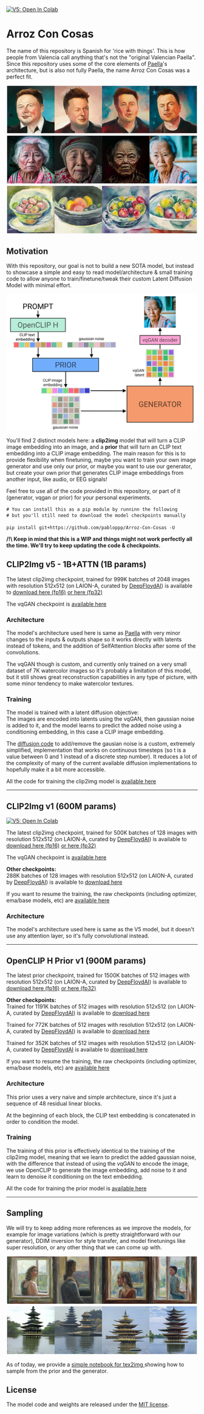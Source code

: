 [![V5: Open In Colab](https://colab.research.google.com/assets/colab-badge.svg)](https://colab.research.google.com/drive/10jyj6SKWzZqomWFkcUhHbJJnBPVZwFBD?usp=sharing)

# Arroz Con Cosas
The name of this repository is Spanish for 'rice with things'. This is how people from Valencia call anything that's not the "original Valencian Paella". 
Since this repository uses some of the core elements of [Paella](https://github.com/dome272/Paella/blob/main/modules.py)'s architecture, but is also not fully Paella, the name Arroz Con Cosas was a perfect fit.

![](figures/elon_300k_steps.png)
![](figures/old_lady_300k_steps.png)
![](figures/watercolor_bowl.png)

## Motivation
With this repository, our goal is not to build a new SOTA model, but instead to showcase a simple and easy to read model/architecture & small training code to allow anyone to train/finetune/tweak their custom Latent Diffusion Model with minimal effort. 

![](figures/sampling.png)

You'll find 2 distinct models here: a **clip2img** model that will turn a CLIP image embedding into an image, and a **prior** that will turn an CLIP text embedding into a CLIP image embedding. The main reason for this is to provide flexibility when finetuning, maybe you want to train your own image generator and use only our prior, or maybe you want to use our generator, but create your own prior that generates CLIP image embeddings from another input, like audio, or EEG signals! 

Feel free to use all of the code provided in this repository, or part of it (generator, vqgan or prior) for your personal experiments.

```
# You can install this as a pip module by runninn the following
# but you'll still need to download the model checkpoints manually

pip install git+https://github.com/pabloppp/Arroz-Con-Cosas -U

```

**/!\ Keep in mind that this is a WIP and things might not work perfectly all the time. We'll try to keep updating the code & checkpoints.**

## CLIP2Img v5 - 1B+ATTN (1B params)

The latest clip2img checkpoint, trained for 999K batches of 2048 images with resolution 512x512 (on LAION-A, curated by [DeepFloydAI](https://mobile.twitter.com/deepfloydai)) is available to [download here (fp16)](https://drive.google.com/file/d/1-6HgdhdcTS_L8BF9gbf669lf7l7-bVxo/view?usp=share_link) [or here (fp32)](https://drive.google.com/file/d/1QvNTawDntYaKmasBHr_2UTFGKH2J0RSy/view?usp=share_link)

The vqGAN checkpoint is [available here](https://drive.google.com/file/d/1G3CR0uZ7NdmE4Zj7oxg50KPwuZcq-wzB/view?usp=share_link)

### Architecture

The model's architecture used here is same as [Paella](https://github.com/dome272/Paella/blob/main/modules.py) with very minor changes to the inputs & outputs shape so it works directly with latents instead of tokens, and the addition of SelfAttention blocks after some of the convolutions.

The vqGAN though is custom, and currently only trained on a very small dataset of 7K watercolor images so it's probably a limitation of this model, but it still shows great reconstruction capabilities in any type of picture, with some minor tendency to make watercolor textures.

### Training

The model is trained with a latent diffusion objective:  
The images are encoded into latents using the vqGAN, then gaussian noise is added to it, and the model learns to predict the added noise using a conditioning embedding, in this case a CLIP image embedding.

The [diffusion code](arroz/diffusion.py) to add/remove the gausian noise is a custom, extremely simplified, implementation that works on continuous timesteps (so t is a value between 0 and 1 instead of a discrete step number). It reduces a lot of the complexity of many of the current available diffusion implementations to hopefully make it a bit more accessible.

All the code for training the clip2img model is [available here](scripts/train_v5_1b_attn.py)

<hr>


## CLIP2Img v1 (600M params)
[![V5: Open In Colab](https://colab.research.google.com/assets/colab-badge.svg)](https://colab.research.google.com/drive/1LLMH3RdhCNjFdN4SBDmY2ozMvp5nnR0U?usp=sharing)

The latest clip2img checkpoint, trained for 500K batches of 128 images with resolution 512x512 (on LAION-A, curated by [DeepFloydAI](https://mobile.twitter.com/deepfloydai)) is available to [download here (fp16)](https://drive.google.com/file/d/1-1U9Rx5NKlP5CDtPGWp5zIlbgHqngaJs/view?usp=share_link) [or here (fp32)](https://drive.google.com/file/d/16ZJ3ZVbMYe_GpxIAIfhx1AA66n60QLYM/view?usp=sharing)

The vqGAN checkpoint is [available here](https://drive.google.com/file/d/1G3CR0uZ7NdmE4Zj7oxg50KPwuZcq-wzB/view?usp=share_link)

**Other checkpoints:**   
288K batches of 128 images with resolution 512x512 (on LAION-A, curated by [DeepFloydAI](https://mobile.twitter.com/deepfloydai)) is available to [download  here](https://drive.google.com/file/d/1-9Hm3n-I6H1ekKsF-_hGtQInXXPZGd3o/view?usp=share_link)

If you want to resume the training, the raw checkpoints (including optimizer, ema/base models, etc) are [available here](https://drive.google.com/drive/folders/18-3pXyszuZrRmvYvxXB3jjIDalZwTFni?usp=share_link)

### Architecture

The model's architecture used here is same as the V5 model, but it doesn't use any attention layer, so it's fully convolutional instead.

<hr>

## OpenCLIP H Prior v1 (900M params)

The latest prior checkpoint, trained for 1500K batches of 512 images with resolution 512x512 (on LAION-A, curated by [DeepFloydAI](https://mobile.twitter.com/deepfloydai)) is available to [download here (fp16)](https://drive.google.com/file/d/1-0BQNFXZZMpcPRY-h-0d2OTAGDJY6Vbw/view?usp=share_link) [or here (fp32)](https://drive.google.com/file/d/17kVP4JqooGgvor_GomZ-uZj9IzJevulg/view?usp=share_link)

**Other checkpoints:**   
Trained for 1191K batches of 512 images with resolution 512x512 (on LAION-A, curated by [DeepFloydAI](https://mobile.twitter.com/deepfloydai)) is available to [download here](https://drive.google.com/file/d/1F6J8Gvw7K4wu8YbnnxgJ3oN2sFtGnfvA/view?usp=share_link)

Trained for 772K batches of 512 images with resolution 512x512 (on LAION-A, curated by [DeepFloydAI](https://mobile.twitter.com/deepfloydai)) is available to [download here](https://drive.google.com/file/d/1--b6uAM8P4f8IuQ806ypo4D2tutXDwUz/view?usp=share_link)

Trained for 352K batches of 512 images with resolution 512x512 (on LAION-A, curated by [DeepFloydAI](https://mobile.twitter.com/deepfloydai) is available to [download here](https://drive.google.com/file/d/1-BEpLF9XCh9CE80rvtXdsSdu5YO9FQan/view?usp=share_link)

If you want to resume the training, the raw checkpoints (including optimizer, ema/base models, etc) are [available here](https://drive.google.com/drive/folders/18-3pXyszuZrRmvYvxXB3jjIDalZwTFni?usp=share_link)

### Architecture

This prior uses a very naive and simple architecture, since it's just a sequence of 48 residual linear blocks.

At the beginning of each block, the CLIP text embedding is concatenated in order to condition the model. 

### Training

The training of this prior is effectively identical to the training of the clip2img model, meaning that we learn to predict the added gaussian noise, with the difference that instead of using the vqGAN to encode the image, we use OpenCLIP to generate the image embedding, add noise to it and learn to denoise it conditioning on the text embedding.

All the code for training the prior model is [available here](scripts/train_prior_v1.py)

<hr>

## Sampling

We will try to keep adding more references as we improve the models, for example for image variations (which is pretty straightforward with our generator), DDIM inversion for style transfer, and model finetunings like super resolution, or any other thing that we can come up with.

![](figures/window.png)
![](figures/pagoda.png)

As of today, we provide a [simple notebook for tex2img ](example_text2img.ipynb) showing how to sample from the prior and the generator.

## License
The model code and weights are released under the [MIT license](LICENSE).
